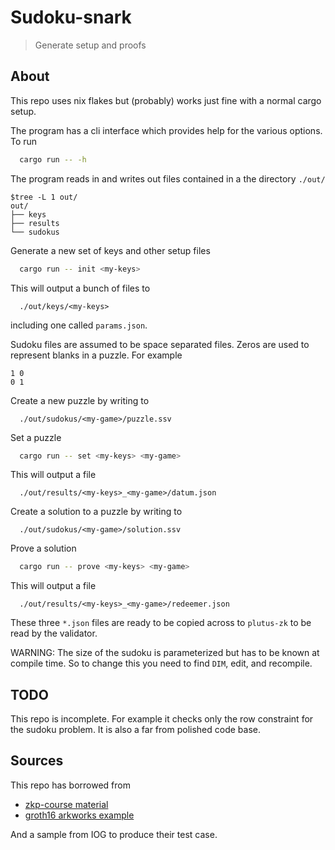 # Sudoku-snark 

> Generate setup and proofs 

## About 

This repo uses nix flakes but (probably) works just fine with a normal cargo setup. 

The program has a cli interface which provides help for the various options. 
To run 
```sh
  cargo run -- -h
```

The program reads in and writes out files contained in a the directory `./out/`
```sample
$tree -L 1 out/
out/
├── keys 
├── results
└── sudokus
```

Generate a new set of keys and other setup files
```sh
  cargo run -- init <my-keys>
```
This will output a bunch of files to 
```sample
  ./out/keys/<my-keys>
```
including one called `params.json`.

Sudoku files are assumed to be space separated files. 
Zeros are used to represent blanks in a puzzle. 
For example 
```sample
1 0 
0 1  
```

Create a new puzzle by writing to 
```sample
  ./out/sudokus/<my-game>/puzzle.ssv 
```

Set a puzzle
```sh
  cargo run -- set <my-keys> <my-game>
```
This will output a file 
```sample
  ./out/results/<my-keys>_<my-game>/datum.json
```

Create a solution to a puzzle by writing to 
```sample
  ./out/sudokus/<my-game>/solution.ssv 
```

Prove a solution
```sh
  cargo run -- prove <my-keys> <my-game>
```
This will output a file 
```sample
  ./out/results/<my-keys>_<my-game>/redeemer.json
```

These three `*.json` files are ready to be copied across to `plutus-zk` to be read by the validator.

WARNING: The size of the sudoku is parameterized but has to be known at compile time.
So to change this you need to find `DIM`, edit, and recompile.

## TODO

This repo is incomplete. For example it checks only the row constraint for the sudoku problem.
It is also a far from polished code base.

## Sources 

This repo has borrowed from 

- [zkp-course material](https://github.com/rdi-berkeley/zkp-course-lecture3-code/tree/main/arkworks/src)
- [groth16 arkworks example](https://github.com/achimcc/groth16-example/blob/main/src/lib.rs)

And a sample from IOG to produce their test case. 